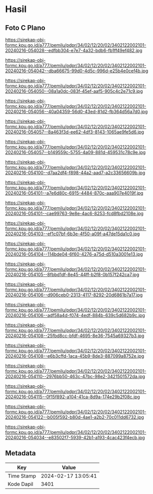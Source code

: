 # Hasil

## Foto C Plano

https://sirekap-obj-formc.kpu.go.id/a777/pemilu/pdpr/34/02/12/20/02/3402122002101-20240216-054028--edfbb304-e7e7-4a32-bdb6-fb1ff49ef482.jpg

https://sirekap-obj-formc.kpu.go.id/a777/pemilu/pdpr/34/02/12/20/02/3402122002101-20240216-054042--dba66675-99d0-4d5c-996d-e25b4e0cef4b.jpg

https://sirekap-obj-formc.kpu.go.id/a777/pemilu/pdpr/34/02/12/20/02/3402122002101-20240216-054050--08a1a0dc-083f-45ef-aaf5-905c4c2e71c9.jpg

https://sirekap-obj-formc.kpu.go.id/a777/pemilu/pdpr/34/02/12/20/02/3402122002101-20240216-054056--40a04359-56d0-43ed-81d2-fb364d56a7d0.jpg

https://sirekap-obj-formc.kpu.go.id/a777/pemilu/pdpr/34/02/12/20/02/3402122002101-20240216-054057--8a463f3d-ee62-4df3-8143-1065ae9fe5d6.jpg

https://sirekap-obj-formc.kpu.go.id/a777/pemilu/pdpr/34/02/12/20/02/3402122002101-20240216-054057--b149559c-5755-4a09-881d-459531c78c9e.jpg

https://sirekap-obj-formc.kpu.go.id/a777/pemilu/pdpr/34/02/12/20/02/3402122002101-20240216-054100--d7aa2df4-f898-44a2-aad7-a2c33656609b.jpg

https://sirekap-obj-formc.kpu.go.id/a777/pemilu/pdpr/34/02/12/20/02/3402122002101-20240216-054101--a7e6d80c-6915-4484-870c-aaa907e4019f.jpg

https://sirekap-obj-formc.kpu.go.id/a777/pemilu/pdpr/34/02/12/20/02/3402122002101-20240216-054101--cae99763-9e8e-4ac6-8253-fcd8fbd2108e.jpg

https://sirekap-obj-formc.kpu.go.id/a777/pemilu/pdpr/34/02/12/20/02/3402122002101-20240216-054103--ef1c07bf-6b3e-4f50-a09f-a47de15da1c0.jpg

https://sirekap-obj-formc.kpu.go.id/a777/pemilu/pdpr/34/02/12/20/02/3402122002101-20240216-054104--114bde04-6f60-4276-a75d-d510a3001e13.jpg

https://sirekap-obj-formc.kpu.go.id/a777/pemilu/pdpr/34/02/12/20/02/3402122002101-20240216-054105--8fbbd1df-8e45-44ff-b2f8-0b157f242ca7.jpg

https://sirekap-obj-formc.kpu.go.id/a777/pemilu/pdpr/34/02/12/20/02/3402122002101-20240216-054106--d906ceb0-2313-4117-8292-20d6861b7a17.jpg

https://sirekap-obj-formc.kpu.go.id/a777/pemilu/pdpr/34/02/12/20/02/3402122002101-20240216-054106--adf58a4d-f074-4edf-884b-639c5d682b9c.jpg

https://sirekap-obj-formc.kpu.go.id/a777/pemilu/pdpr/34/02/12/20/02/3402122002101-20240216-054108--25fbd8cc-bfdf-4695-8e36-7545a69327b3.jpg

https://sirekap-obj-formc.kpu.go.id/a777/pemilu/pdpr/34/02/12/20/02/3402122002101-20240216-054108--e6b3cffd-1aca-45b9-8de3-887099a8752e.jpg

https://sirekap-obj-formc.kpu.go.id/a777/pemilu/pdpr/34/02/12/20/02/3402122002101-20240216-054110--2976bb50-463c-47bc-98e2-3421501572da.jpg

https://sirekap-obj-formc.kpu.go.id/a777/pemilu/pdpr/34/02/12/20/02/3402122002101-20240216-054115--0f15f892-a104-41ca-8d9a-174e29b2f08c.jpg

https://sirekap-obj-formc.kpu.go.id/a777/pemilu/pdpr/34/02/12/20/02/3402122002101-20240216-054122--b005f592-b80d-4ae1-a2b2-70c011dd6732.jpg

https://sirekap-obj-formc.kpu.go.id/a777/pemilu/pdpr/34/02/12/20/02/3402122002101-20240216-054034--e83502f7-5939-42b1-a193-4cac423f4ecb.jpg


## Metadata

| Key        | Value               |
| ---------- | ------------------- |
| Time Stamp | 2024-02-17 13:05:41 |
| Kode Dapil | 3401                |



